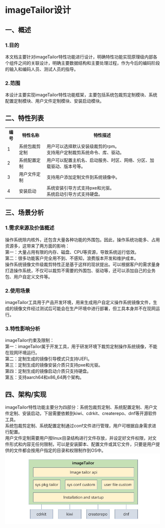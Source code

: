 # imageTailor设计

## 一、概述

### 1.目的

本文档主要针对imageTailor特性功能进行设计，明确特性功能实现原理级内部各个组件之间的关联设计，明确主要数据结构和主要处理过程，作为今后的编码阶段的输入和编码人员、测试人员的指导。

### 2.范围

本设计主要实现imageTailor特性功能框架，主要包括系统包裁剪定制模块、系统配置定制模块、用户文件定制模块、安装启动模块。

## 二、特性列表

<table>
<tr>
    <th>编号</th>
    <th>特性名称</th>
    <th>特性描述</th>
</tr>
<tr>
    <td>1</td>
    <td>系统包裁剪定制</td>
    <td>用户可以选择默认安装级裁剪的rpm。<br>支持用户定制裁剪系统命令、库、驱动。</td>
</tr>
<tr>
    <td>2</td>
    <td>系统配置定制</td>
    <td>用户可以配置主机名、启动服务、时区、网络、分区、加载驱动、版本号等。</td>
</tr>
<tr>
    <td>3</td>
    <td>用户文件定制</td>
    <td>支持用户添加定制文件到系统镜像中。</td>
</tr>
<tr>
    <td>4</td>
    <td>安装启动</td>
    <td>系统安装引导方式支持pxe和光驱。<br>系统启动引导方式支持硬盘。</td>
</tr>
</table>

## 三、场景分析

### 1.需求来源及价值概述

操作系统除内核外，还包含大量各种功能的外围包。因此，操作系统功能多、占用资源多，这带来了两方面的影响：<br>
第一：大量占用有限的内存、磁盘、CPU等资源，导致系统运行低效。<br>
第二：很多功能客户完全用不到、不感知，浪费版本开发和维护成本。<br>
操作系统镜像文件级裁剪特性正是基于这样的现状提出。可以根据客户的需求量身打造操作系统，不仅可以裁剪不需要的外围包、驱动等，还可以添加自己的业务包、用户自定义文件等。

### 2.使用场景

imageTailor工具用于产品开发环境，用来生成用户自定义操作系统镜像文件，生成的镜像文件经过测试后可能会在生产环境中进行部署，但工具本身并不在现网运行。

### 3.特性影响分析
imageTailor约束及限制：<br>
第一：imageTailor属于开发工具，用于研发环境下裁剪定制操作系统镜像，不能在现网环境运行。<br>
第二：定制生成的镜像引导模式只支持UEFI。<br>
第三：定制生成的镜像安装介质只支持pxe和光驱。<br>
第四：定制生成的镜像启动介质只支持硬盘。<br>
第五：支持aarch64和x86_64两个架构。

## 四、架构/实现

imageTailor特性功能主要分为四部分：系统包裁剪定制、系统配置定制、用户文件定制、安装启动，下层需要依赖到kiwi、cdrkit、createrepo、dnf等开源软件工具。<br>
系统包裁剪定制、系统配置定制通过conf文件进行管理，用户可根据自身需求进行配置。<br>
用户文件定制需要用户按linux目录结构进行文件存放，并设定好文件权限，对文件形式和内容无任何限制，可以是安装脚本、配置文件或其它文件，只要是用户提供的文件都会按用户指定的目录和权限制作到OS中。<br>
![image](figures/imageTailor_arch.jpg)
